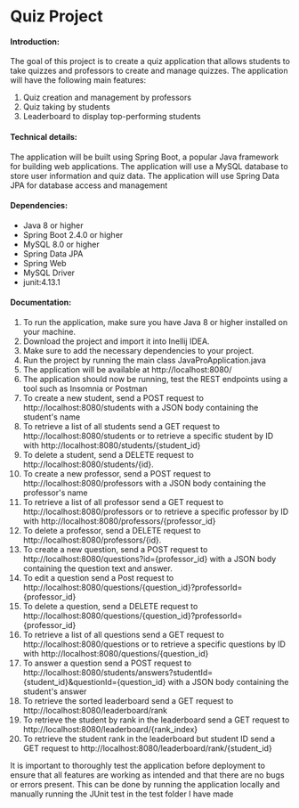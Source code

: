 # Quiz Project

#### Introduction:
The goal of this project is to create a quiz application that allows students to take quizzes and professors to create and manage quizzes. The application will have the following main features:


1. Quiz creation and management by professors
2. Quiz taking by students
3. Leaderboard to display top-performing students


#### Technical details:

The application will be built using Spring Boot, a popular Java framework for building web applications. The application will use a MySQL database to store user information and quiz data. The application will use Spring Data JPA for database access and management


#### Dependencies:

- Java 8 or higher
- Spring Boot 2.4.0 or higher
- MySQL 8.0 or higher
- Spring Data JPA
- Spring Web
- MySQL Driver
- junit:4.13.1


#### Documentation:

1. To run the application, make sure you have Java 8 or higher installed on your machine.
2. Download the project and import it into Inellij IDEA.
3. Make sure to add the necessary dependencies to your project.
4. Run the project by running the main class JavaProApplication.java
5. The application will be available at http://localhost:8080/
6. The application should now be running, test the REST endpoints using a tool such as Insomnia or Postman
7. To create a new student, send a POST request to http://localhost:8080/students with a JSON body containing the student's name
8. To retrieve a list of all students send a GET request to http://localhost:8080/students or to retrieve a specific student by ID with http://localhost:8080/students/{student_id}
9. To delete a student, send a DELETE request to http://localhost:8080/students/{id}.
10. To create a new professor, send a POST request to http://localhost:8080/professors with a JSON body containing the professor's name
11. To retrieve a list of all professor send a GET request to http://localhost:8080/professors or to retrieve a specific professor by ID with http://localhost:8080/professors/{professor_id}
12. To delete a professor, send a DELETE request to http://localhost:8080/professors/{id}.
13. To create a new question, send a POST request to http://localhost:8080/questions?id={professor_id} with a JSON body containing the question text and answer.
14. To edit a question send a Post request to http://localhost:8080/questions/{question_id}?professorId={professor_id}
15. To delete a question, send a DELETE request to http://localhost:8080/questions/{question_id}?professorId={professor_id}
16. To retrieve a list of all questions send a GET request to http://localhost:8080/questions or to retrieve a specific questions by ID with http://localhost:8080/questions/{question_id}
17. To answer a question send a POST request to http://localhost:8080/students/answers?studentId={student_id}&questionId={question_id} with a JSON body containing the student's answer
18. To retrieve the sorted leaderboard send a GET request to http://localhost:8080/leaderboard/rank
19. To retrieve the student by rank in the leaderboard send a GET request to http://localhost:8080/leaderboard/{rank_index}
20. To retrieve the student rank in the leaderboard but student ID send a GET request to http://localhost:8080/leaderboard/rank/{student_id}


It is important to thoroughly test the application before deployment to ensure that all features are working as intended and that there are no bugs or errors present. This can be done by running the application locally and manually running the JUnit test in the test folder I have made
